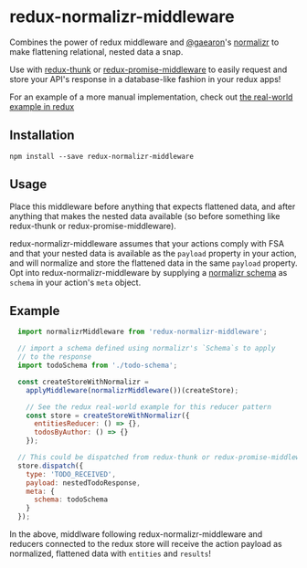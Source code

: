 # redux-normalizr-middleware
Combines the power of redux middleware and [@gaearon](https://github.com/gaearon)'s
[normalizr](https://github.com/gaearon/normalizr) to make flattening
relational, nested data a snap.

Use with [redux-thunk](https://github.com/gaearon/redux-thunk) or
[redux-promise-middleware](https://github.com/pburtchaell/redux-promise-middleware)
to easily request and store your API's response in a database-like fashion in your redux apps!

For an example of a more manual implementation, check out [the
real-world example in redux](https://github.com/rackt/redux/tree/master/examples/real-world)

## Installation
`npm install --save redux-normalizr-middleware`

## Usage
Place this middleware before anything that expects flattened
data, and after anything that makes the nested data available (so before
something like redux-thunk or redux-promise-middleware).

redux-normalizr-middleware assumes that your actions comply with FSA and
that your nested data is available as the `payload` property in your
action, and will normalize and store the flattened data in the same
`payload` property. Opt into redux-normalizr-middleware by supplying a
[normalizr schema](https://github.com/gaearon/normalizr#usage) as
`schema` in your action's `meta` object.

## Example
```js
  import normalizrMiddleware from 'redux-normalizr-middleware';

  // import a schema defined using normalizr's `Schema`s to apply
  // to the response
  import todoSchema from './todo-schema';

  const createStoreWithNormalizr =
    applyMiddleware(normalizrMiddleware())(createStore);

    // See the redux real-world example for this reducer pattern
    const store = createStoreWithNormalizr({
      entitiesReducer: () => {},
      todosByAuthor: () => {}
    });

  // This could be dispatched from redux-thunk or redux-promise-middleware
  store.dispatch({
    type: 'TODO_RECEIVED',
    payload: nestedTodoResponse,
    meta: {
      schema: todoSchema
    }
  });
```

In the above, middlware following redux-normalizr-middleware and reducers
connected to the redux store will receive the action payload as normalized,
flattened data with `entities` and `results`!
